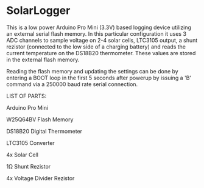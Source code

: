 # SolarLogger

This is a low power Arduino Pro Mini (3.3V) based logging device utilizing an external serial flash memory. In this particular configuration it uses 3 ADC channels to sample voltage on 2-4 solar cells, LTC3105 output, a shunt rezistor (connected to the low side of a charging battery) and reads the current temperature on the DS18B20 thermometer. These values are stored in the external flash memory.

Reading the flash memory and updating the settings can be done by entering a BOOT loop in the first 5 seconds after powerup by issuing a 'B' command via a 250000 baud rate serial connection.  


LIST OF PARTS:

  Arduino Pro Mini
  
  W25Q64BV Flash Memory
  
  DS18B20 Digital Thermometer
  
  LTC3105 Converter
  
  4x Solar Cell
  
  1Ω Shunt Rezistor
  
  4x Voltage Divider Rezistor 
